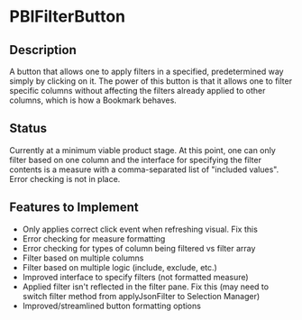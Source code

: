 # PBIFilterButton

## Description
A button that allows one to apply filters in a specified, predetermined way simply by clicking on it. The power of this button is that it allows one to filter specific columns without affecting the filters already applied to other columns, which is how a Bookmark behaves.

## Status
Currently at a minimum viable product stage. At this point, one can only filter based on one column and the interface for specifying the filter contents is a measure with a comma-separated list of "included values". Error checking is not in place.

## Features to Implement
- Only applies correct click event when refreshing visual. Fix this
- Error checking for measure formatting
- Error checking for types of column being filtered vs filter array
- Filter based on multiple columns
- Filter based on multiple logic (include, exclude, etc.)
- Improved interface to specify filters (not formatted measure)
- Applied filter isn't reflected in the filter pane. Fix this (may need to switch filter method from applyJsonFilter to Selection Manager)
- Improved/streamlined button formatting options
